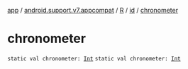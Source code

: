 [app](../../../index.md) / [android.support.v7.appcompat](../../index.md) / [R](../index.md) / [id](index.md) / [chronometer](.)

# chronometer

`static val chronometer: `[`Int`](https://kotlinlang.org/api/latest/jvm/stdlib/kotlin/-int/index.html)
`static val chronometer: `[`Int`](https://kotlinlang.org/api/latest/jvm/stdlib/kotlin/-int/index.html)